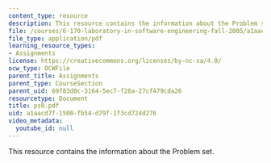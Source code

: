 ```yaml
---
content_type: resource
description: This resource contains the information about the Problem set.
file: /courses/6-170-laboratory-in-software-engineering-fall-2005/a1aacd7f1500fb54d79f1f3cd724d276_ps0.pdf
file_type: application/pdf
learning_resource_types:
- Assignments
license: https://creativecommons.org/licenses/by-nc-sa/4.0/
ocw_type: OCWFile
parent_title: Assignments
parent_type: CourseSection
parent_uid: 69f83d0c-3164-5ec7-f28a-27cf479cda26
resourcetype: Document
title: ps0.pdf
uid: a1aacd7f-1500-fb54-d79f-1f3cd724d276
video_metadata:
  youtube_id: null
---
```

This resource contains the information about the Problem set.